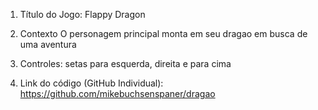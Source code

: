 1. Título do Jogo: Flappy Dragon

2. Contexto O personagem principal monta em seu dragao em busca de uma aventura

3. Controles: setas para esquerda, direita e para cima

4. Link do código (GitHub Individual): https://github.com/mikebuchsenspaner/dragao


